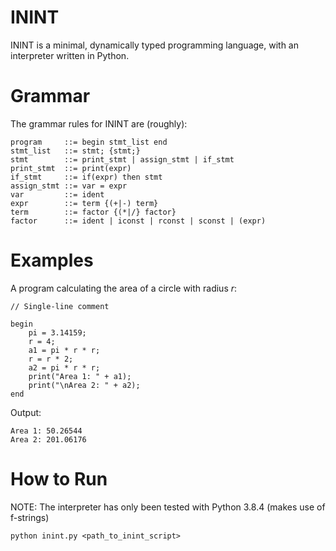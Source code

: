 # ININT
ININT is a minimal, dynamically typed programming language, with an interpreter written in Python.

# Grammar
The grammar rules for ININT are (roughly):
```
program     ::= begin stmt_list end
stmt_list   ::= stmt; {stmt;}
stmt        ::= print_stmt | assign_stmt | if_stmt
print_stmt  ::= print(expr)
if_stmt     ::= if(expr) then stmt
assign_stmt ::= var = expr
var         ::= ident
expr        ::= term {(+|-) term}
term        ::= factor {(*|/} factor}
factor      ::= ident | iconst | rconst | sconst | (expr)
```

# Examples
A program calculating the area of a circle with radius *r*:
```
// Single-line comment

begin
    pi = 3.14159;
    r = 4;
    a1 = pi * r * r;
    r = r * 2;
    a2 = pi * r * r;
    print("Area 1: " + a1);
    print("\nArea 2: " + a2);
end
```

Output:
```
Area 1: 50.26544
Area 2: 201.06176
```

# How to Run
NOTE: The interpreter has only been tested with Python 3.8.4 (makes use of f-strings)

```
python inint.py <path_to_inint_script>
```
